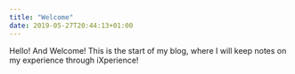 ```yaml
---
title: "Welcome"
date: 2019-05-27T20:44:13+01:00
---
```

Hello! And Welcome! This is the start of my blog, where I will keep notes on my experience through iXperience! 
